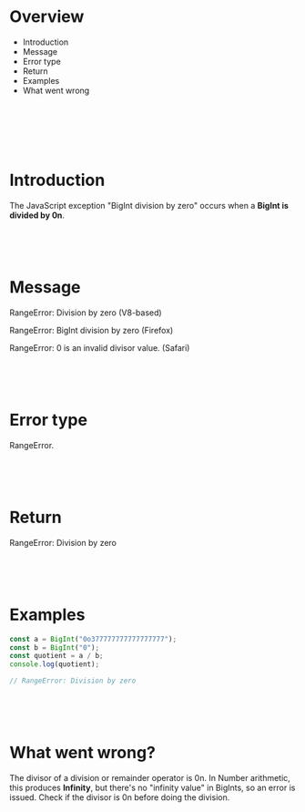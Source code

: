 # Overview

- Introduction
- Message
- Error type
- Return
- Examples
- What went wrong

&nbsp;

&nbsp;

&nbsp;

# Introduction

The JavaScript exception "BigInt division by zero" occurs when a **BigInt is divided by 0n**.

&nbsp;

&nbsp;

# Message

RangeError: Division by zero (V8-based)

RangeError: BigInt division by zero (Firefox)

RangeError: 0 is an invalid divisor value. (Safari)

&nbsp;

&nbsp;

# Error type

RangeError.

&nbsp;

&nbsp;

# Return

RangeError: Division by zero

&nbsp;

&nbsp;

# Examples

```js
const a = BigInt("0o377777777777777777");
const b = BigInt("0");
const quotient = a / b;
console.log(quotient);

// RangeError: Division by zero
```

&nbsp;

&nbsp;

# What went wrong?

The divisor of a division or remainder operator is 0n. In Number arithmetic, this produces **Infinity**, but there's no "infinity value" in BigInts, so an error is issued. Check if the divisor is 0n before doing the division.

&nbsp;

&nbsp;

&nbsp;

&nbsp;
